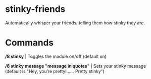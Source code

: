 # stinky-friends

Automatically whisper your friends, telling them how stinky they are.

# Commands

**/8 stinky** | Toggles the module on/off (default on)

**/8 stinky message "message in quotes"** | Sets your stinky message (default is "Hey, you're pretty!...... Pretty stinky")

